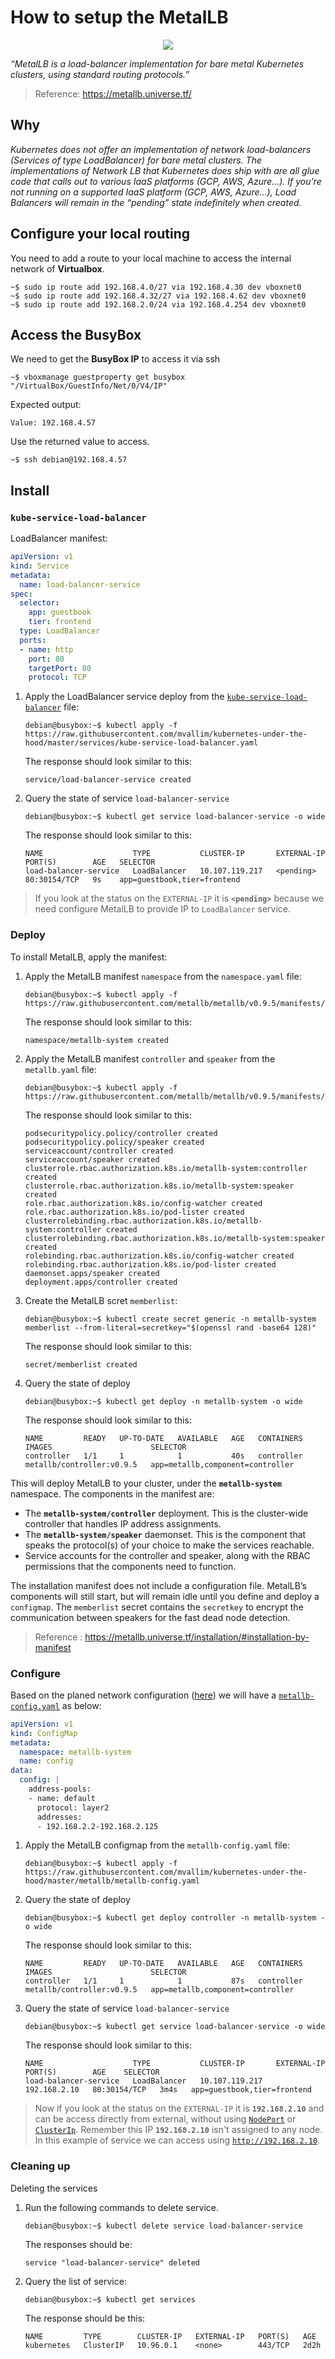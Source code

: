 # How to setup the MetalLB

<p align="center">
  <img src="images/metallb-logo.png">
</p>

*“MetalLB is a load-balancer implementation for bare metal Kubernetes clusters, using standard routing protocols.”*

> Reference: <https://metallb.universe.tf/>

## Why

*Kubernetes does not offer an implementation of network load-balancers (Services of type LoadBalancer) for bare metal clusters. The implementations of Network LB that Kubernetes does ship with are all glue code that calls out to various IaaS platforms (GCP, AWS, Azure…). If you’re not running on a supported IaaS platform (GCP, AWS, Azure…), Load Balancers will remain in the “pending” state indefinitely when created.*

## Configure your local routing

You need to add a route to your local machine to access the internal network of **Virtualbox**.

```console
~$ sudo ip route add 192.168.4.0/27 via 192.168.4.30 dev vboxnet0
~$ sudo ip route add 192.168.4.32/27 via 192.168.4.62 dev vboxnet0
~$ sudo ip route add 192.168.2.0/24 via 192.168.4.254 dev vboxnet0
```

## Access the BusyBox

We need to get the **BusyBox IP** to access it via ssh

```console
~$ vboxmanage guestproperty get busybox "/VirtualBox/GuestInfo/Net/0/V4/IP"
```

Expected output:

```console
Value: 192.168.4.57
```

Use the returned value to access.

```cosole
~$ ssh debian@192.168.4.57
```

## Install

### `kube-service-load-balancer`

LoadBalancer manifest:

```yaml
apiVersion: v1
kind: Service
metadata:  
  name: load-balancer-service
spec:
  selector:
    app: guestbook
    tier: frontend
  type: LoadBalancer
  ports:  
  - name: http
    port: 80
    targetPort: 80
    protocol: TCP
```

1. Apply the LoadBalancer service deploy from the [`kube-service-load-balancer`](../services/kube-service-load-balancer.yaml) file:

   ```console
   debian@busybox:~$ kubectl apply -f https://raw.githubusercontent.com/mvallim/kubernetes-under-the-hood/master/services/kube-service-load-balancer.yaml
   ```

   The response should look similar to this:

   ```text
   service/load-balancer-service created
   ```

2. Query the state of service `load-balancer-service`

   ```console
   debian@busybox:~$ kubectl get service load-balancer-service -o wide
   ```

   The response should look similar to this:

   ```text
   NAME                    TYPE           CLUSTER-IP       EXTERNAL-IP   PORT(S)        AGE   SELECTOR
   load-balancer-service   LoadBalancer   10.107.119.217   <pending>     80:30154/TCP   9s    app=guestbook,tier=frontend
   ```

> If you look at the status on the `EXTERNAL-IP` it is **`<pending>`** because we need configure MetalLB to provide IP to `LoadBalancer` service.

### Deploy

To install MetalLB, apply the manifest:

1. Apply the MetalLB manifest `namespace` from the `namespace.yaml` file:

   ```console
   debian@busybox:~$ kubectl apply -f https://raw.githubusercontent.com/metallb/metallb/v0.9.5/manifests/namespace.yaml
   ```

   The response should look similar to this:

   ```text
   namespace/metallb-system created
   ```

2. Apply the MetalLB manifest `controller` and `speaker` from the `metallb.yaml` file:

   ```console
   debian@busybox:~$ kubectl apply -f https://raw.githubusercontent.com/metallb/metallb/v0.9.5/manifests/metallb.yaml
   ```

   The response should look similar to this:

   ```text
   podsecuritypolicy.policy/controller created
   podsecuritypolicy.policy/speaker created
   serviceaccount/controller created
   serviceaccount/speaker created
   clusterrole.rbac.authorization.k8s.io/metallb-system:controller created
   clusterrole.rbac.authorization.k8s.io/metallb-system:speaker created
   role.rbac.authorization.k8s.io/config-watcher created
   role.rbac.authorization.k8s.io/pod-lister created
   clusterrolebinding.rbac.authorization.k8s.io/metallb-system:controller created
   clusterrolebinding.rbac.authorization.k8s.io/metallb-system:speaker created
   rolebinding.rbac.authorization.k8s.io/config-watcher created
   rolebinding.rbac.authorization.k8s.io/pod-lister created
   daemonset.apps/speaker created
   deployment.apps/controller created
   ```

3. Create the MetalLB scret `memberlist`:

   ```console
   debian@busybox:~$ kubectl create secret generic -n metallb-system memberlist --from-literal=secretkey="$(openssl rand -base64 128)"
   ```

   The response should look similar to this:

   ```text
   secret/memberlist created
   ```

4. Query the state of deploy

   ```shell
   debian@busybox:~$ kubectl get deploy -n metallb-system -o wide
   ```

   The response should look similar to this:

   ```console
   NAME         READY   UP-TO-DATE   AVAILABLE   AGE   CONTAINERS   IMAGES                      SELECTOR
   controller   1/1     1            1           40s   controller   metallb/controller:v0.9.5   app=metallb,component=controller
   ```

This will deploy MetalLB to your cluster, under the **`metallb-system`** namespace. The components in the manifest are:

* The **`metallb-system/controller`** deployment. This is the cluster-wide controller that handles IP address assignments.  
* The **`metallb-system/speaker`** daemonset. This is the component that speaks the protocol(s) of your choice to make the services reachable.  
* Service accounts for the controller and speaker, along with the RBAC permissions that the components need to function.

The installation manifest does not include a configuration file. MetalLB’s components will still start, but will remain idle until you define and deploy a `configmap`. The `memberlist` secret contains the `secretkey` to encrypt the communication between speakers for the fast dead node detection.

> Reference : <https://metallb.universe.tf/installation/#installation-by-manifest>

### Configure

Based on the planed network configuration ([here](/documentation/network-segmentation.md#loadbalancer)) we will have a [`metallb-config.yaml`](../metallb/metallb-config.yaml) as below:

```yaml
apiVersion: v1
kind: ConfigMap
metadata:
  namespace: metallb-system
  name: config
data:
  config: |
    address-pools:
    - name: default
      protocol: layer2
      addresses:
      - 192.168.2.2-192.168.2.125
```

1. Apply the MetalLB configmap from the `metallb-config.yaml` file:

   ```console
   debian@busybox:~$ kubectl apply -f https://raw.githubusercontent.com/mvallim/kubernetes-under-the-hood/master/metallb/metallb-config.yaml
   ```

2. Query the state of deploy

   ```console
   debian@busybox:~$ kubectl get deploy controller -n metallb-system -o wide
   ```

   The response should look similar to this:

   ```console
   NAME         READY   UP-TO-DATE   AVAILABLE   AGE   CONTAINERS   IMAGES                      SELECTOR
   controller   1/1     1            1           87s   controller   metallb/controller:v0.9.5   app=metallb,component=controller
   ```

3. Query the state of service `load-balancer-service`

   ```console
   debian@busybox:~$ kubectl get service load-balancer-service -o wide
   ```

   The response should look similar to this:

   ```text
   NAME                    TYPE           CLUSTER-IP       EXTERNAL-IP    PORT(S)        AGE    SELECTOR
   load-balancer-service   LoadBalancer   10.107.119.217   192.168.2.10   80:30154/TCP   3m4s   app=guestbook,tier=frontend
   ```

> Now if you look at the status on the `EXTERNAL-IP` it is **`192.168.2.10`** and can be access directly from external, without using [`NodePort`](/documentation/kube.md#service) or [`ClusterIp`](/documentation/kube.md#service). Remember this IP **`192.168.2.10`** isn't assigned to any node. In this example of service we can access using [`http://192.168.2.10`](http://192.168.2.10).

### Cleaning up

Deleting the services

1. Run the following commands to delete service.

   ```console
   debian@busybox:~$ kubectl delete service load-balancer-service
   ```

   The responses should be:

   ```text
   service "load-balancer-service" deleted
   ```

2. Query the list of service:

   ```console
   debian@busybox:~$ kubectl get services
   ```

   The response should be this:

   ```text
   NAME         TYPE        CLUSTER-IP   EXTERNAL-IP   PORT(S)   AGE
   kubernetes   ClusterIP   10.96.0.1    <none>        443/TCP   2d2h
   ```
